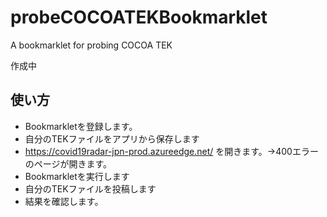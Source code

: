 # probeCOCOATEKBookmarklet
A bookmarklet for probing COCOA TEK

作成中

## 使い方

- Bookmarkletを登録します。
- 自分のTEKファイルをアプリから保存します
- https://covid19radar-jpn-prod.azureedge.net/ を開きます。→400エラーのページが開きます。
- Bookmarkletを実行します
- 自分のTEKファイルを投稿します
- 結果を確認します。
